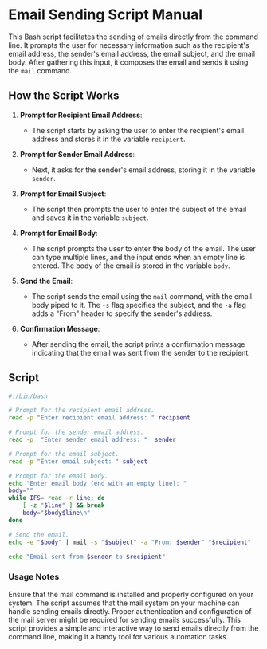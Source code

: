 # Email Sending Script Manual

This Bash script facilitates the sending of emails directly from the command line. It prompts the user for necessary information such as the recipient's email address, the sender's email address, the email subject, and the email body. After gathering this input, it composes the email and sends it using the `mail` command.

## How the Script Works

1. **Prompt for Recipient Email Address**: 
    - The script starts by asking the user to enter the recipient's email address and stores it in the variable `recipient`.

2. **Prompt for Sender Email Address**: 
    - Next, it asks for the sender's email address, storing it in the variable `sender`.

3. **Prompt for Email Subject**: 
    - The script then prompts the user to enter the subject of the email and saves it in the variable `subject`.

4. **Prompt for Email Body**: 
    - The script prompts the user to enter the body of the email. The user can type multiple lines, and the input ends when an empty line is entered. The body of the email is stored in the variable `body`.

5. **Send the Email**: 
    - The script sends the email using the `mail` command, with the email body piped to it. The `-s` flag specifies the subject, and the `-a` flag adds a "From" header to specify the sender's address.

6. **Confirmation Message**: 
    - After sending the email, the script prints a confirmation message indicating that the email was sent from the sender to the recipient.

## Script

```bash
#!/bin/bash

# Prompt for the recipient email address.
read -p "Enter recipient email address: " recipient

# Prompt for the sender email address.
read -p  "Enter sender email address: "  sender

# Prompt for the email subject.
read -p "Enter email subject: " subject

# Prompt for the email body.
echo "Enter email body (end with an empty line): "
body=""
while IFS= read -r line; do
    [ -z "$line" ] && break
    body="$body$line\n"
done

# Send the email.
echo -e "$body" | mail -s "$subject" -a "From: $sender" "$recipient"

echo "Email sent from $sender to $recipient"
```

### Usage Notes
Ensure that the mail command is installed and properly configured on your system.
The script assumes that the mail system on your machine can handle sending emails directly.
Proper authentication and configuration of the mail server might be required for sending emails successfully.
This script provides a simple and interactive way to send emails directly from the command line, making it a handy tool for various automation tasks.

